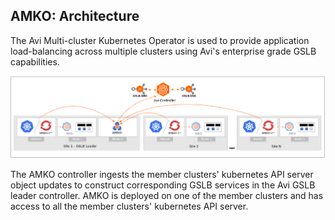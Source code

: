 ## AMKO: Architecture

The Avi Multi-cluster Kubernetes Operator is used to provide application load-balancing across multiple clusters using Avi's enterprise grade GSLB capabilities.

![Alt text](amko_arch.png?raw=true "amko architecture")

The AMKO controller ingests the member clusters' kubernetes API server object updates to construct corresponding GSLB services in the Avi GSLB leader controller. AMKO is deployed on one of the member clusters and has access to all the member clusters' kubernetes API server.